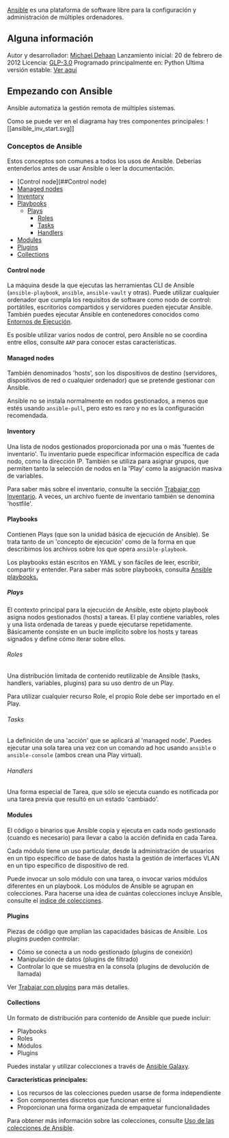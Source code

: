 [Ansible]([https://www.ansible.com/](https://www.ansible.com)) es una plataforma de software libre para la configuración y administración de múltiples ordenadores.

## Alguna información
Autor y desarrollador: [Michael Dehaan](https://github.com/mpdehaan)
Lanzamiento inicial: 20 de febrero de 2012
Licencia: [GLP-3.0](https://es.wikipedia.org/wiki/GNU_General_Public_License)
Programado principalmente en: Python
Ultima versión estable:  [Ver aquí](https://github.com/ansible/ansible/releases)

## Empezando con Ansible
Ansible automatiza la gestión remota de múltiples sistemas.

Como se puede ver en el diagrama hay tres componentes principales:
![[ansible_inv_start.svg]]

### Conceptos de Ansible
Estos conceptos son comunes a todos los usos de Ansible. Deberías entenderlos antes de usar Ansible o leer la documentación.

- [Control node](##Control node)
- [Managed nodes](https://docs.ansible.com/ansible/latest/getting_started/basic_concepts.html#managed-nodes)
- [Inventory](https://docs.ansible.com/ansible/latest/getting_started/basic_concepts.html#inventory)
- [Playbooks](https://docs.ansible.com/ansible/latest/getting_started/basic_concepts.html#playbooks)
    - [Plays](https://docs.ansible.com/ansible/latest/getting_started/basic_concepts.html#plays)
        - [Roles](https://docs.ansible.com/ansible/latest/getting_started/basic_concepts.html#roles)
        - [Tasks](https://docs.ansible.com/ansible/latest/getting_started/basic_concepts.html#tasks)
        - [Handlers](https://docs.ansible.com/ansible/latest/getting_started/basic_concepts.html#handlers)
- [Modules](https://docs.ansible.com/ansible/latest/getting_started/basic_concepts.html#modules)
- [Plugins](https://docs.ansible.com/ansible/latest/getting_started/basic_concepts.html#plugins)
- [Collections](https://docs.ansible.com/ansible/latest/getting_started/basic_concepts.html#collections)

#### Control node

La máquina desde la que ejecutas las herramientas CLI de Ansible (`ansible-playbook`, `ansible`, `ansible-vault` y otras). Puede utilizar cualquier ordenador que cumpla los requisitos de software como nodo de control: portátiles, escritorios compartidos y servidores pueden ejecutar Ansible. También puedes ejecutar Ansible en contenedores conocidos como [Entornos de Ejecución](https://docs.ansible.com/ansible/latest/getting_started_ee/index.html#getting-started-ee-index).

Es posible utilizar varios nodos de control, pero Ansible no se coordina entre ellos, consulte `AAP` para conocer estas características.

#### Managed nodes

También denominados 'hosts', son los dispositivos de destino (servidores, dispositivos de red o cualquier ordenador) que se pretende gestionar con Ansible.

Ansible no se instala normalmente en nodos gestionados, a menos que estés usando `ansible-pull`, pero esto es raro y no es la configuración recomendada.

#### Inventory

Una lista de nodos gestionados proporcionada por una o más 'fuentes de inventario'. Tu inventario puede especificar información específica de cada nodo, como la dirección IP. También se utiliza para asignar grupos, que permiten tanto la selección de nodos en la 'Play' como la asignación masiva de variables.

Para saber más sobre el inventario, consulte la sección [Trabajar con Inventario](https://docs.ansible.com/ansible/latest/inventory_guide/intro_inventory.html#intro-inventory). A veces, un archivo fuente de inventario también se denomina 'hostfile'.

#### Playbooks

Contienen Plays (que son la unidad básica de ejecución de Ansible). Se trata tanto de un 'concepto de ejecución' como de la forma en que describimos los archivos sobre los que opera `ansible-playbook`.

Los playbooks están escritos en YAML y son fáciles de leer, escribir, compartir y entender. Para saber más sobre playbooks, consulta [Ansible playbooks.](https://docs.ansible.com/ansible/latest/playbook_guide/playbooks_intro.html#about-playbooks)

##### Plays

El contexto principal para la ejecución de Ansible, este objeto playbook asigna nodos gestionados (hosts) a tareas. El play contiene variables, roles y una lista ordenada de tareas y puede ejecutarse repetidamente. Básicamente consiste en un bucle implícito sobre los hosts y tareas signados y define cómo iterar sobre ellos.

###### Roles

Una distribución limitada de contenido reutilizable de Ansible (tasks, handlers, variables, plugins) para su uso dentro de un Play.

Para utilizar cualquier recurso Role, el propio Role debe ser importado en el Play.

###### Tasks

La definición de una 'acción' que se aplicará al 'managed node'. Puedes ejecutar una sola tarea una vez con un comando ad hoc usando `ansible` o `ansible-console` (ambos crean una Play virtual).

###### Handlers

Una forma especial de Tarea, que sólo se ejecuta cuando es notificada por una tarea previa que resultó en un estado 'cambiado'.

#### Modules

El código o binarios que Ansible copia y ejecuta en cada nodo gestionado (cuando es necesario) para llevar a cabo la acción definida en cada Tarea.

Cada módulo tiene un uso particular, desde la administración de usuarios en un tipo específico de base de datos hasta la gestión de interfaces VLAN en un tipo específico de dispositivo de red.

Puede invocar un solo módulo con una tarea, o invocar varios módulos diferentes en un playbook. Los módulos de Ansible se agrupan en colecciones. Para hacerse una idea de cuántas colecciones incluye Ansible, consulte el [índice de colecciones](https://docs.ansible.com/ansible/latest/collections/index.html#list-of-collections).

#### Plugins

Piezas de código que amplían las capacidades básicas de Ansible. Los plugins pueden controlar:
- Cómo se conecta a un nodo gestionado (plugins de conexión)
- Manipulación de datos (plugins de filtrado)
- Controlar lo que se muestra en la consola (plugins de devolución de llamada)

Ver [Trabajar con plugins](https://docs.ansible.com/ansible/latest/plugins/plugins.html#working-with-plugins) para más detalles.

#### Collections

Un formato de distribución para contenido de Ansible que puede incluir:
- Playbooks
- Roles
- Módulos
- Plugins

Puedes instalar y utilizar colecciones a través de [Ansible Galaxy](https://galaxy.ansible.com/).

**Características principales:**
- Los recursos de las colecciones pueden usarse de forma independiente
- Son componentes discretos que funcionan entre sí
- Proporcionan una forma organizada de empaquetar funcionalidades

Para obtener más información sobre las colecciones, consulte [Uso de las colecciones de Ansible](https://docs.ansible.com/ansible/latest/collections_guide/index.html#collections).
